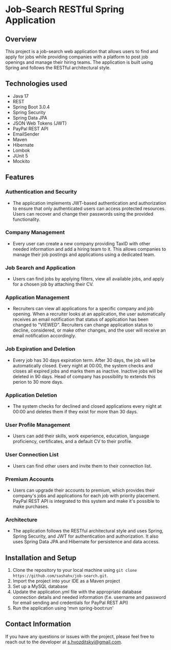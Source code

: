 # Job-Search RESTful Spring Application

## Overview
This project is a job-search web application that allows users to find and apply for jobs while providing companies with a platform to post job openings and manage their hiring teams. The application is built using Spring and follows the RESTful architectural style.

## Technologies used
- Java 17
- REST
- Spring Boot 3.0.4
- Spring Security
- Spring Data JPA
- JSON Web Tokens (JWT)
- PayPal REST API
- EmailSender
- Maven
- Hibernate
- Lombok
- JUnit 5
- Mockito

## Features
### Authentication and Security
* The application implements JWT-based authentication and authorization to ensure that only authenticated users can access protected resources. Users can recover and change their passwords using the provided functionality.

### Company Management
* Every user can create a new company providing TaxID with other needed information and add a hiring team to it. This allows companies to manage their job postings and applications using a dedicated team.

### Job Search and Application
* Users can find jobs by applying filters, view all available jobs, and apply for a chosen job by attaching their CV.

### Application Management
* Recruiters can view all applications for a specific company and job opening. When a recruiter looks at an application, the user automatically receives an email notification that status of application has been changed to "VIEWED". Recruiters can change application status to decline, considered, or make other changes, and the user will receive an email notification accordingly.

### Job Expiration and Deletion
* Every job has 30 days expiration term. After 30 days, the job will be automatically closed. Every night at 00:00, the system checks and closes all expired jobs and marks them as inactive. Inactive jobs will be deleted in 90 days. Head of company has possibility to extends this perion to 30 more days.

### Application Deletion
* The system checks for declined and closed applications every night at 00:00 and deletes them if they exist for more than 30 days.

### User Profile Management
* Users can add their skills, work experience, education, language proficiency, certificates, and a default CV to their profile.

### User Connection List
* Users can find other users and invite them to their connection list.

### Premium Accounts
* Users can upgrade their accounts to premium, which provides their company's jobs and applications for each job with priority placement. PayPal REST API is integrated to this system and make it's possible to make purchases.

### Architecture
* The application follows the RESTful architectural style and uses Spring, Spring Security, and JWT for authentication and authorization. It also uses Spring Data JPA and Hibernate for persistence and data access.

## Installation and Setup
  1. Clone the repository to your local machine using `git clone https://github.com/sashahv/job-search.git`.
  2. Import the project into your IDE as a Maven project
  3. Set up a MySQL database
  4. Update the application.yml file with the appropriate database connection details and needed information (f.e. username and password for email sending and credentials for PayPal REST API)
  5. Run the application using 'mvn spring-boot:run'

## Contact Information
If you have any questions or issues with the project, please feel free to reach out to the developer at s.hvozditskyi@gmail.com.
